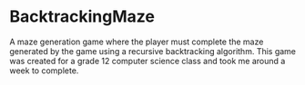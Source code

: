 # BacktrackingMaze
A maze generation game where the player must complete the maze generated by the game using a recursive backtracking algorithm. This game was created for a grade 12 computer science class and took me around a week to complete.

